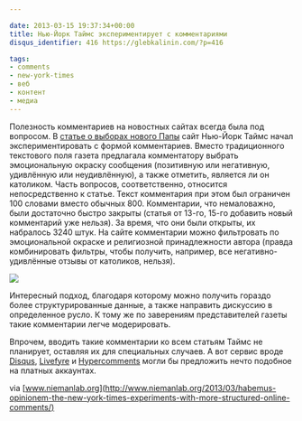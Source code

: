 ```yaml
---

date: 2013-03-15 19:37:34+00:00
title: Нью-Йорк Таймс экспериментирует с комментариями
disqus_identifier: 416 https://glebkalinin.com/?p=416

tags:
- comments
- new-york-times
- веб
- контент
- медиа
---
```


Полезность комментариев на новостных сайтах всегда была под вопросом. В [статье о выборах нового Папы](http://www.nytimes.com/2013/03/14/world/europe/cardinals-elect-new-pope.html) сайт Нью-Йорк Таймс начал экспериментировать с формой комментариев. Вместо традиционного текстового поля газета предлагала комментатору выбрать эмоциональную окраску сообщения (позитивную или негативную, удивлённую или неудивлённую), а также отметить, является ли он католиком. Часть вопросов, соответственно, относится непосредственно к статье. Текст комментария при этом был ограничен 100 словами вместо обычных 800.   Комментарии, что немаловажно, были достаточно быстро закрыты (статья от 13-го, 15-го добавить новый комментарий уже нельзя). За  время, что они были открыты, их набралось 3240 штук. На сайте комментарии можно фильтровать по эмоциональной окраске и религиозной принадлежности автора (правда комбинировать фильтры, чтобы получить, например, все негативно-удивлённые отзывы от католиков, нельзя). 

![](https://glebkalinin.com/wp-content/uploads/2013/03/nytimes-pope-comment-form-500x580.jpg)

Интересный подход, благодаря которому можно получить гораздо более структурированные данные, а также направить дискуссию в определенное русло. К тому же по заверениям представителей газеты такие комментарии легче модерировать.

Впрочем, вводить такие комментарии ко всем статьям Таймс не планирует, оставляя их для специальных случаев. А вот сервис вроде [Disqus](http://disqus.com), [Livefyre](http://livefyre.com) и [Hypercomments](http://hypercomments.com) могли бы предложить нечто подобное на платных аккаунтах.

via [www.niemanlab.org](http://www.niemanlab.org/2013/03/habemus-opinionem-the-new-york-times-experiments-with-more-structured-online-comments/)
